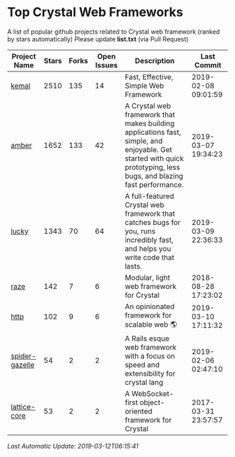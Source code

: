 # Top Crystal Web Frameworks
A list of popular github projects related to Crystal web framework (ranked by stars automatically)
Please update **list.txt** (via Pull Request)

| Project Name | Stars | Forks | Open Issues | Description | Last Commit |
| ------------ | ----- | ----- | ----------- | ----------- | ----------- |
| [kemal](https://github.com/kemalcr/kemal) | 2510 | 135 | 14 | Fast, Effective, Simple Web Framework | 2019-02-08 09:01:59 |
| [amber](https://github.com/amberframework/amber) | 1652 | 133 | 42 | A Crystal web framework that makes building applications fast, simple, and enjoyable. Get started with quick prototyping, less bugs, and blazing fast performance. | 2019-03-07 19:34:23 |
| [lucky](https://github.com/luckyframework/lucky) | 1343 | 70 | 64 | A full-featured Crystal web framework that catches bugs for you, runs incredibly fast, and helps you write code that lasts. | 2019-03-09 22:36:33 |
| [raze](https://github.com/samueleaton/raze) | 142 | 7 | 6 | Modular, light web framework for Crystal | 2018-08-28 17:23:02 |
| [http](https://github.com/onyxframework/http) | 102 | 9 | 6 | An opinionated framework for scalable web 🌎 | 2019-03-10 17:11:32 |
| [spider-gazelle](https://github.com/spider-gazelle/spider-gazelle) | 54 | 2 | 2 | A Rails esque web framework with a focus on speed and extensibility for crystal lang | 2019-02-06 02:47:10 |
| [lattice-core](https://github.com/jasonl99/lattice-core) | 53 | 2 | 2 | A WebSocket-first object-oriented framework for Crystal | 2017-03-31 23:57:57 |

*Last Automatic Update: 2019-03-12T06:15:41*